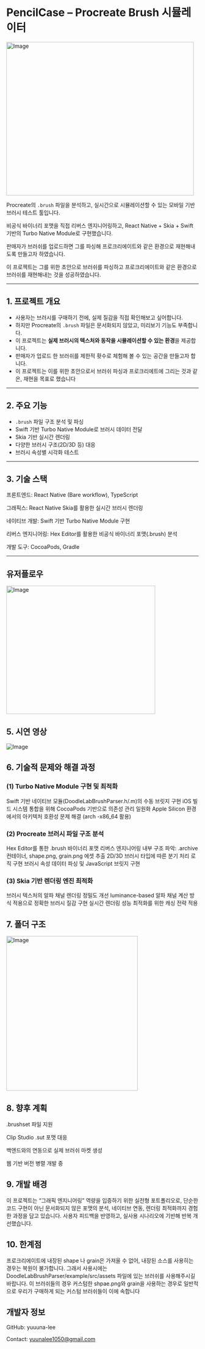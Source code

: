 # PencilCase – Procreate Brush 시뮬레이터



<img width="491" height="401" alt="Image" src="https://github.com/user-attachments/assets/1cc61470-589e-4573-8bd3-218dee7a2623" />





Procreate의 `.brush` 파일을 분석하고, 실시간으로 시뮬레이션할 수 있는 모바일 기반 브러시 테스트 툴입니다.  

비공식 바이너리 포맷을 직접 리버스 엔지니어링하고, React Native + Skia + Swift 기반의 Turbo Native Module로 구현했습니다.

판매자가 브러쉬를 업로드하면 그를 파싱해 프로크리에이트와 같은 환경으로 재현해내도록 만들고자 하였습니다.

이 프로젝트는 그를 위한 초안으로 브러쉬를 파싱하고 프로크리에이트와 같은 환경으로 브러쉬를 재현해내는 것을 성공하였습니다.


---

## 1. 프로젝트 개요

- 사용자는 브러시를 구매하기 전에, 실제 질감을 직접 확인해보고 싶어합니다.
- 하지만 Procreate의 `.brush` 파일은 문서화되지 않았고, 미리보기 기능도 부족합니다.
- 이 프로젝트는 **실제 브러시의 텍스처와 동작을 시뮬레이션할 수 있는 환경**을 제공합니다.
- 판매자가 업로드 한 브러쉬를 제한적 홧수로 체험해 볼 수 있는 공간을 만들고자 합니다.
- 이 프로젝트는 이를 위한 초안으로서 브러쉬 파싱과 프로크리에트에 그리는 것과 같은, 재현을 목표로 했습니다

---

## 2. 주요 기능

- `.brush` 파일 구조 분석 및 파싱
- Swift 기반 Turbo Native Module로 브러시 데이터 전달
- Skia 기반 실시간 렌더링
- 다양한 브러시 구조(2D/3D 등) 대응
- 브러시 속성별 시각화 테스트

---

## 3. 기술 스택

프론트엔드: React Native (Bare workflow), TypeScript

그래픽스: React Native Skia를 활용한 실시간 브러시 렌더링

네이티브 개발: Swift 기반 Turbo Native Module 구현

리버스 엔지니어링: Hex Editor를 활용한 비공식 바이너리 포맷(.brush) 분석

개발 도구: CocoaPods, Gradle

---

## 유저플로우
<img width="390" height="335" alt="Image" src="https://github.com/user-attachments/assets/6e271571-88da-4c5e-871c-624544ddc4f6" />

## 5. 시연 영상
![Image](https://github.com/user-attachments/assets/e6e94464-636a-41f7-a9fc-813eb26a55ea)


## 6. 기술적 문제와 해결 과정

### (1) Turbo Native Module 구현 및 최적화
Swift 기반 네이티브 모듈(DoodleLabBrushParser.h/.m)의 수동 브릿지 구현
iOS 빌드 시스템 통합을 위해 CocoaPods 기반으로 의존성 관리 일원화
Apple Silicon 환경에서의 아키텍처 호환성 문제 해결 (arch -x86_64 활용)

### (2) Procreate 브러시 파일 구조 분석
Hex Editor를 통한 .brush 바이너리 포맷 리버스 엔지니어링
내부 구조 파악: .archive 컨테이너, shape.png, grain.png 에셋 추출
2D/3D 브러시 타입에 따른 분기 처리 로직 구현
브러시 속성 데이터 파싱 및 JavaScript 브릿지 구현

### (3) Skia 기반 렌더링 엔진 최적화
브러시 텍스처의 알파 채널 렌더링 정밀도 개선
luminance-based 알파 채널 계산 방식 적용으로 정확한 브러시 질감 구현
실시간 렌더링 성능 최적화를 위한 캐싱 전략 적용


## 7. 폴더 구조

<img width="344" height="404" alt="Image" src="https://github.com/user-attachments/assets/3d023459-155b-41e7-ac22-7975ffb1e3a1" />

## 8. 향후 계획
.brushset 파일 지원

Clip Studio .sut 포맷 대응

백엔드와의 연동으로 실제 브러쉬 마켓 생성

웹 기반 버전 병렬 개발 중

## 9. 개발 배경
이 프로젝트는 “그래픽 엔지니어링” 역량을 입증하기 위한 실전형 포트폴리오로,
단순한 코드 구현이 아닌 문서화되지 않은 포맷의 분석, 네이티브 연동, 렌더링 최적화까지 경험한 과정을 담고 있습니다.
사용자 피드백을 반영하고, 실사용 시나리오에 기반해 반복 개선했습니다.

## 10. 한계점 
프로크리에이트에 내장된 shape 나 grain은 가져올 수 없어, 내장된 소스를 사용히는 경우는 복원이 불가합니다.
그래서 사용시에는 DoodleLabBrushParser/example/src/assets 파일에 있는 브러쉬를 사용해주시길 바랍니다. 
이 브러쉬들의 경우 커스텀한 shpae.png와 grain을 사용하는 경우로 일반적으로 우리가 구매하게 되는 커스텀 브러쉬들이 이에 속합니다

## 개발자 정보
GitHub: yuuuna-lee

Contact: yuunalee1050@gmail.com
